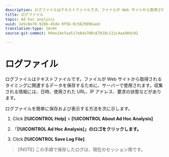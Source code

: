 ```yaml
---
description: ログファイルはテキストファイルです。ファイルが Web サイトから取得されるタイミングに関連するデータを保存するために、サーバーで使用されます。収集される情報には、日時、使用された URL、IP アドレス、要求の状態などがあります。
title: ログファイル
topic: Ad hoc analysis
uuid: 1e5c0e70-928b-45de-9f5b-0c562909baed
translation-type: tm+mt
source-git-commit: 99ee24efaa517e8da700c67818c111c4aa90dc02

---
```



# ログファイル

ログファイルはテキストファイルです。ファイルが Web サイトから取得されるタイミングに関連するデータを保存するために、サーバーで使用されます。収集される情報には、日時、使用された URL、IP アドレス、要求の状態などがあります。

ログファイルを簡単に保存および表示する方法を次に示します。

1. Click **[!UICONTROL Help]** &gt; **[!UICONTROL About Ad Hoc Analysis]**

1. 「**[!UICONTROL Ad Hoc Analysis]」のロゴをクリックします。**
1. Click **[!UICONTROL Save Log File]**.

> [!NOTE] この手順で保存したログは、現在のセッション用です。

